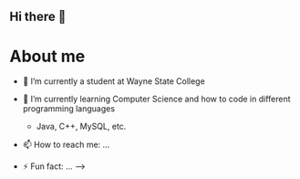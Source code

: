 ## Hi there 👋
# About me 

- 📑 I’m currently a student at Wayne State College
   
- 🌱 I’m currently learning Computer Science and how to code in different programming languages
    * Java, C++, MySQL, etc.

- 📫 How to reach me: ...

- ⚡ Fun fact: ...
-->
